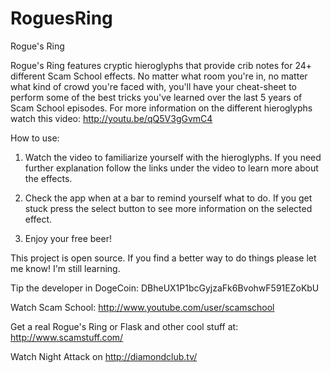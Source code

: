 RoguesRing
============

Rogue's Ring

Rogue's Ring features cryptic hieroglyphs that provide crib notes for 24+ different Scam School effects.  No matter what room you're in, no matter what kind of crowd you're faced with, you'll have your cheat-sheet to perform some of the best tricks you've learned over the last 5 years of Scam School episodes. For more information on the different hieroglyphs watch this video: http://youtu.be/qQ5V3gGvmC4

How to use:

1) Watch the video to familiarize yourself with the hieroglyphs. If you need further explanation follow the links under the video to learn more about the effects.

2) Check the app when at a bar to remind yourself what to do. If you get stuck press the select button to see more   information on the selected effect.

3) Enjoy your free beer!

This project is open source. If you find a better way to do things please let me know! I'm still learning.

Tip the developer in DogeCoin: DBheUX1P1bcGyjzaFk6BvohwF591EZoKbU

Watch Scam School: http://www.youtube.com/user/scamschool

Get a real Rogue's Ring or Flask and other cool stuff at: http://www.scamstuff.com/

Watch Night Attack on http://diamondclub.tv/
